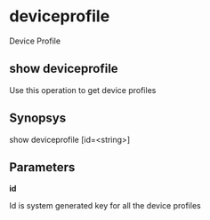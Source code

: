 # deviceprofile

Device Profile

## show deviceprofile

Use this operation to get device profiles

## Synopsys 

show deviceprofile \[id=&lt;string&gt;\]

## Parameters 

**id**

Id is system generated key for all the device profiles
